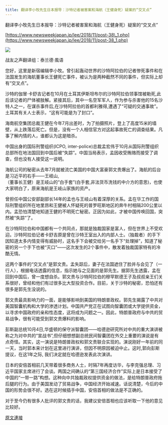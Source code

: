 ```yaml
---
title: 翻译李小牧先生日本报导：沙特记者被害案和海航（王健身死）疑案的“交叉点”
---
```


翻译李小牧先生日本报导：沙特记者被害案和海航（王健身死）疑案的“交叉点”


[https://www.newsweekjapan.jp/lee/2018/11/post-38\_1.php](https://www.newsweekjapan.jp/lee/2018/11/post-38_1.php)





[![](https://2.bp.blogspot.com/-CGi0NQa46Fg/W9yKy14noZI/AAAAAAAABHs/tf8G_-adfdIe0Biz5RA_fS9fx7H1-yHrACLcBGAs/s400/33.PNG)](https://2.bp.blogspot.com/-CGi0NQa46Fg/W9yKy14noZI/AAAAAAAABHs/tf8G_-adfdIe0Biz5RA_fS9fx7H1-yHrACLcBGAs/s1600/33.PNG)






战友之声翻译组：泰兰德·風语


您好，这里是新宿编辑李小牧。曾引起轰动世界的沙特阿拉伯的记者惨死事件和在法国发生的海航董事长王健死亡事件，被认为是两种截然不同的事件，但实际上却有“交叉点”。


沙特的伽冒·卡舒吉记者在10月在土耳其伊斯坦布尔的沙特阿拉伯领事馆被勒死,此后该记者的尸体被肢解。紧接其后，其中一名空军军人，作为参与杀害他的15名沙特人之一，在谋杀事件后,在沙特阿拉伯的首都利雅得,遭遇了“可疑的交通事故”。土耳其有关人士表示，“这有可能是为了封口”。


海南航空集团总裁王健在今年7月出差时，为了拍摄照片，登上了高度15米的墙壁，从上跌落后死亡。但是，没有一个人相信官方对这起事故死亡的调查结果。凡事了解内情的人，谁都认为这是暗杀。


中国出身的国际刑警组织(ICPO, inter-police)总裁孟宏伟于10月从国际刑警组织总部所在地法国回到中国后被“失踪”。中国当局表示，孟因收受贿赂而接受了调查，但也没有人接受这一说明。


海航公司的秘密从去年7月就被流亡美国的中国大富豪郭文贵爆出了。海航的后台是习近平的右手——王岐山,<br>（董事长王健）是王岐山的“白手套”(白手套,非法货币洗钱的中介方的意思)，也使大家明白了，原来海航是王岐山家族的资产。


曾担任中国公安部副部长14年的孟也与王岐山有着深厚的关系。孟在华工作的国际刑警组织所在地里昂和王健被人怀疑死的普罗旺斯地区的奔牛村相隔200公里以内。孟恐怕清楚地知道王健的不明死亡秘密。正因为如此，才被中国传唤回国，突然被“失踪”了。


在沙特阿拉伯和中国都有一个共同点，那就是独裁国家是富人，但在世界上不受欢迎。沙特阿拉伯记者卡舒吉原是曾在沙特王室出入的内部人士。（独裁者）的手下因知道太多内情变得有威胁时，这名手下会被交给另一名手下“处理掉”，知道了秘密的另一个手下也被“灭口”——这次发生的2个事件中，散发着独裁国家特有的冷酷无情。


这两个事件的“交叉点”是郭文贵。孟失踪后，妻子在法国遮住了脸并与会见了（一行人），根据电话透露的信息，指示她与之见面的是郭先生。据郭先生透露，孟在回到中国后，曾一度想自杀。郭文贵与沙特阿拉伯的穆罕默德王子及叔叔亲王们关系很好，曾经和他们有过很多比大型投资合作。目前，关于沙特的秘密，恐怕还有很多是郭先生没说的。


郭文贵最具影响力的一面，是能够影响到美国的特朗普政权。郭先生揭露了中共对美国智囊机构和大学的渗透计划。中国共产党正在试图向智囊团或大学提供资金，以寻求中国政府的亲和性态度，这将成为问题之一。因此，特朗普政府与中共的贸易战争，很有可能受到郭文贵爆料的影响。


彭斯副总统10月4日,华盛顿的保守派智囊团——哈德逊研究所对中共的重大演讲被称之为对中共的“宣战书”,但仔细想想副总统民间智囊团在外交上重要的演说是有点奇怪。其实，这一演说是特朗普政权和郭文贵联合实现的。演说刚好一年前的同一天，当时郭本来计划在这里进行演讲，但因不明原因被迫中止。这时,郭向彭斯提议，在这1年之际, 我们决定就在哈德逊发表此次演讲。


日本的安倍首相前几天带着很多商务人士，时隔7年再度访华，与李克强总理、习近平国家主席进行了会谈。两国之间确认的“第三国经济合作”实际上是日本接受了中国的“一带一路”构想。这种向中共独裁政权提供资金的做法，是给特朗普政府拖后腿的行为。由于美国发动了贸易战争，中国经济开始减速。话说清楚，今后的中国的形势会很不好。选在这时候插手中国，安倍首相的做法是不正确的。


对于至今仍有很多人批评的郭文贵的话，我建议安倍首相也应该听取一下他的意见比较好。

[原文連接](http://littleantvoice.blogspot.com/2018/11/blog-post_2.html)